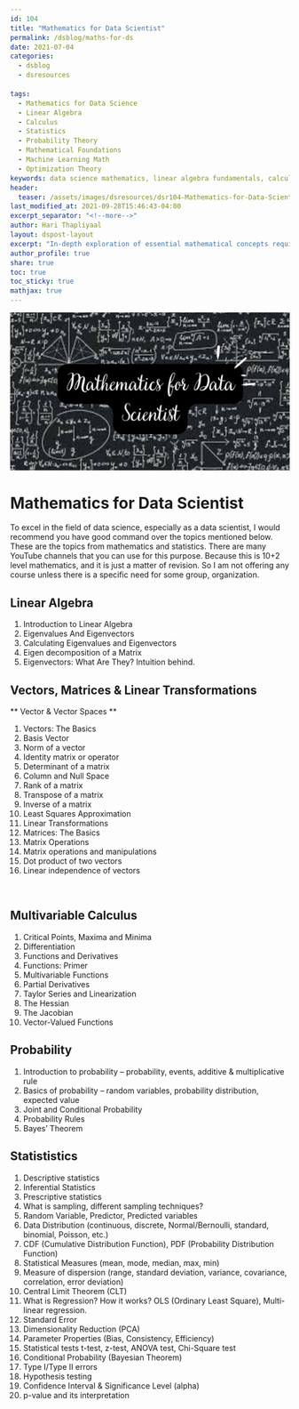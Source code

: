 ```yaml
---
id: 104    
title: "Mathematics for Data Scientist"
permalink: /dsblog/maths-for-ds
date: 2021-07-04
categories:
  - dsblog
  - dsresources
  
tags: 
  - Mathematics for Data Science
  - Linear Algebra
  - Calculus
  - Statistics
  - Probability Theory
  - Mathematical Foundations
  - Machine Learning Math
  - Optimization Theory
keywords: data science mathematics, linear algebra fundamentals, calculus for machine learning, statistical concepts, probability theory, optimization methods, mathematical notation, matrix operations, differential equations, eigenvalues and eigenvectors, gradient descent mathematics, mathematical proofs, vector calculus, mathematical modeling, numerical methods
header:
  teaser: /assets/images/dsresources/dsr104-Mathematics-for-Data-Scientist.jpg
last_modified_at: 2021-09-28T15:46:43-04:00
excerpt_separator: "<!--more-->"   
author: Hari Thapliyaal   
layout: dspost-layout   
excerpt: "In-depth exploration of essential mathematical concepts required for data science and machine learning. Covers linear algebra, calculus, statistics, and probability theory with practical applications in ML algorithms. Includes detailed explanations, formulas, and real-world examples."
author_profile: true   
share: true   
toc: true   
toc_sticky: true 
mathjax: true
---
```


![Mathematics for Data Scientist](/assets/images/dsresources/dsr104-Mathematics-for-Data-Scientist.jpg)   
   
# Mathematics for Data Scientist   
   
To excel in the field of data science, especially as a data scientist, I would recommend you have good command over the topics mentioned below. These are the topics from mathematics and statistics. There are many YouTube channels that you can use for this purpose. Because this is 10+2 level mathematics, and it is just a matter of revision. So I am not offering any course unless there is a specific need for some group, organization.

## Linear Algebra
1. Introduction to Linear Algebra
2. Eigenvalues And Eigenvectors
3. Calculating Eigenvalues and Eigenvectors
4. Eigen decomposition of a Matrix
5. Eigenvectors: What Are They? Intuition behind.

## Vectors, Matrices & Linear Transformations
** Vector & Vector Spaces **
1. Vectors: The Basics
2. Basis Vector
3. Norm of a vector
4. Identity matrix or operator
5. Determinant of a matrix
6. Column and Null Space
7. Rank of a matrix
8. Transpose of a matrix
9. Inverse of a matrix
10. Least Squares Approximation
11. Linear Transformations
12. Matrices: The Basics
13. Matrix Operations
14. Matrix operations and manipulations
15. Dot product of two vectors
16. Linear independence of vectors

 
## Multivariable Calculus
1. Critical Points, Maxima and Minima
2. Differentiation
3. Functions and Derivatives
4. Functions: Primer
5. Multivariable Functions
6. Partial Derivatives
7. Taylor Series and Linearization
8. The Hessian
9. The Jacobian
10. Vector-Valued Functions

	
## Probability
1. Introduction to probability – probability, events, additive & multiplicative rule
2. Basics of probability – random variables, probability distribution, expected value
3. Joint and Conditional Probability
4. Probability Rules
5. Bayes’ Theorem


## Statististics
1. Descriptive statistics
2. Inferential Statistics
3. Prescriptive statistics
4. What is sampling, different sampling techniques?
5. Random Variable, Predictor, Predicted variables
6. Data Distribution (continuous, discrete, Normal/Bernoulli, standard, binomial, Poisson, etc.)
7. CDF (Cumulative Distribution Function), PDF (Probability Distribution Function)
8. Statistical Measures (mean, mode, median, max, min)
9. Measure of dispersion (range, standard deviation, variance, covariance, correlation, error deviation)
10. Central Limit Theorem (CLT)
11. What is Regression? How it works? OLS (Ordinary Least Square), Multi-linear regression.
12. Standard Error
13. Dimensionality Reduction (PCA)
14. Parameter Properties (Bias, Consistency, Efficiency)
15. Statistical tests t-test, z-test, ANOVA test, Chi-Square test
16. Conditional Probability (Bayesian Theorem)
17. Type I/Type II errors
18. Hypothesis testing
19. Confidence Interval & Significance Level (alpha)
20. p-value and its interpretation
